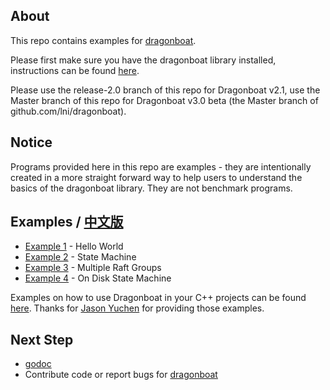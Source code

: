 ## About ##
This repo contains examples for [dragonboat](http://github.com/lni/dragonboat).

Please first make sure you have the dragonboat library installed, instructions can be found [here](http://github.com/lni/dragonboat).

Please use the release-2.0 branch of this repo for Dragonboat v2.1, use the Master branch of this repo for Dragonboat v3.0 beta (the Master branch of github.com/lni/dragonboat). 

## Notice ##

Programs provided here in this repo are examples - they are intentionally created in a more straight forward way to help users to understand the basics of the dragonboat library. They are not benchmark programs.

## Examples / [中文版](README.CHS.md) ##

* [Example 1](helloworld) - Hello World
* [Example 2](helloworld/README.DS.md) - State Machine
* [Example 3](multigroup) - Multiple Raft Groups
* [Example 4](ondisk) - On Disk State Machine

Examples on how to use Dragonboat in your C++ projects can be found [here](https://github.com/JasonYuchen/dragonboat-cpp-example). Thanks for [Jason Yuchen](https://github.com/JasonYuchen) for providing those examples.

## Next Step ##
* [godoc](https://godoc.org/github.com/lni/dragonboat)
* Contribute code or report bugs for [dragonboat](http://github.com/lni/dragonboat)



